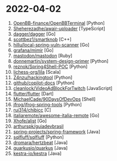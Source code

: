 # 2022-04-02

1. [OpenBB-finance/OpenBBTerminal](https://github.com/OpenBB-finance/OpenBBTerminal "Investment Research for Everyone.") [Python]
2. [Sheherezadhe/awair-uploader](https://github.com/Sheherezadhe/awair-uploader "") [TypeScript]
3. [dagger/dagger](https://github.com/dagger/dagger "A portable devkit for CI/CD pipelines") [Go]
4. [scottbez1/smartknob](https://github.com/scottbez1/smartknob "Haptic input knob with software-defined endstops and virtual detents") [C++]
5. [hillu/local-spring-vuln-scanner](https://github.com/hillu/local-spring-vuln-scanner "Simple local scanner for applications containing vulnerable Spring libraries") [Go]
6. [grafana/mimir](https://github.com/grafana/mimir "Grafana Mimir provides horizontally scalable, highly available, multi-tenant, long-term storage for Prometheus.") [Go]
7. [mastodon/mastodon](https://github.com/mastodon/mastodon "Your self-hosted, globally interconnected microblogging community") [Ruby]
8. [donnemartin/system-design-primer](https://github.com/donnemartin/system-design-primer "Learn how to design large-scale systems. Prep for the system design interview. Includes Anki flashcards.") [Python]
9. [reznok/Spring4Shell-POC](https://github.com/reznok/Spring4Shell-POC "Dockerized Spring4Shell (CVE-2022-22965) PoC application and exploit") [Python]
10. [lichess-org/lila](https://github.com/lichess-org/lila "♞ lichess.org: the forever free, adless and open source chess server ♞") [Scala]
11. [Z4nzu/hackingtool](https://github.com/Z4nzu/hackingtool "ALL IN ONE Hacking Tool For Hackers") [Python]
12. [github/copilot-docs](https://github.com/github/copilot-docs "Documentation for GitHub Copilot") [Python]
13. [cleanlock/VideoAdBlockForTwitch](https://github.com/cleanlock/VideoAdBlockForTwitch "Swaps video ads for an ad-free stream.") [JavaScript]
14. [flutter/flutter](https://github.com/flutter/flutter "Flutter makes it easy and fast to build beautiful apps for mobile and beyond") [Dart]
15. [MichaelCade/90DaysOfDevOps](https://github.com/MichaelCade/90DaysOfDevOps "This repository is my documenting repository for learning the world of DevOps. I started this journey on the 1st January 2022 and I plan to run to March 31st for a complete 90-day romp on spending an hour a day including weekends to get a foundational knowledge across a lot of different areas that make up DevOps.") [Shell]
16. [jfrog/jfrog-spring-tools](https://github.com/jfrog/jfrog-spring-tools "") [Python]
17. [rui314/chibicc](https://github.com/rui314/chibicc "A small C compiler") [C]
18. [italiaremote/awesome-italia-remote](https://github.com/italiaremote/awesome-italia-remote "A list of remote-friendly or full-remote companies that targets Italian talents.") [Go]
19. [Xhofe/alist](https://github.com/Xhofe/alist "🗂️A file list program that supports multiple storage, powered by Gin and React. / 一个支持多存储的文件列表程序，使用 Gin 和 React 。") [Go]
20. [arthurspk/guiadevbrasil](https://github.com/arthurspk/guiadevbrasil "GUIA EXTENSO DE PROGRAMAÇÃO:") 
21. [spring-projects/spring-framework](https://github.com/spring-projects/spring-framework "Spring Framework") [Java]
22. [sqlfluff/sqlfluff](https://github.com/sqlfluff/sqlfluff "A SQL linter and auto-formatter for Humans") [Python]
23. [dromara/hertzbeat](https://github.com/dromara/hertzbeat "易用友好的云监控系统。网站监测，PING连通性，端口可用性，数据库，操作系统，API监控，自定义监控，阈值告警，告警通知(邮件微信钉钉飞书)。") [Java]
24. [quarkusio/quarkus](https://github.com/quarkusio/quarkus "Quarkus: Supersonic Subatomic Java.") [Java]
25. [kestra-io/kestra](https://github.com/kestra-io/kestra "Kestra is an infinitely scalable opensource orchestration and scheduling platform, creating, running, scheduling, and monitoring millions of complex pipelines.") [Java]
